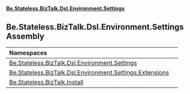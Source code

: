 #### [Be.Stateless.BizTalk.Dsl.Environment.Settings](README.md 'README')

## Be.Stateless.BizTalk.Dsl.Environment.Settings Assembly

| Namespaces | |
| :--- | :--- |
| [Be.Stateless.BizTalk.Dsl.Environment.Settings](Be.Stateless.BizTalk.Dsl.Environment.Settings.md 'Be.Stateless.BizTalk.Dsl.Environment.Settings') | |
| [Be.Stateless.BizTalk.Dsl.Environment.Settings.Extensions](Be.Stateless.BizTalk.Dsl.Environment.Settings.Extensions.md 'Be.Stateless.BizTalk.Dsl.Environment.Settings.Extensions') | |
| [Be.Stateless.BizTalk.Install](Be.Stateless.BizTalk.Install.md 'Be.Stateless.BizTalk.Install') | |
